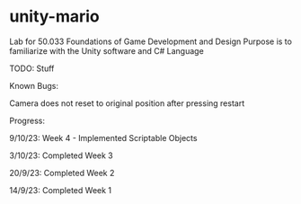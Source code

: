 # unity-mario

Lab for 50.033 Foundations of Game Development and Design
Purpose is to familiarize with the Unity software and C# Language


TODO:
Stuff

Known Bugs:

Camera does not reset to original position after pressing restart


Progress:

9/10/23: Week 4 - Implemented Scriptable Objects

3/10/23: Completed Week 3

20/9/23: Completed Week 2

14/9/23: Completed Week 1
